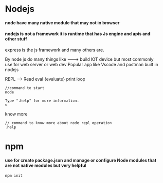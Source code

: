 # Nodejs

#### node have many native module that may not in browser
#### nodejs is not a framework it is runtime that has Js engine and apis and other stuff

express is the js framework and many others are.

By node js do many things like ---> build IOT device but most commonly use for web server or web dev
Popular app like Vscode and postman built in nodejs


REPL --> Read eval {evaluate} print loop
```
//command to start 
node
``` 

```Welcome to Node.js v18.12.0.
Type ".help" for more information.
> 
```
know more

```
// command to know more about node repl operation 
.help
``` 

# npm 
#### use for create package.json and manage or configure Node modules that are not native modules but very helpful
```npm init ```
